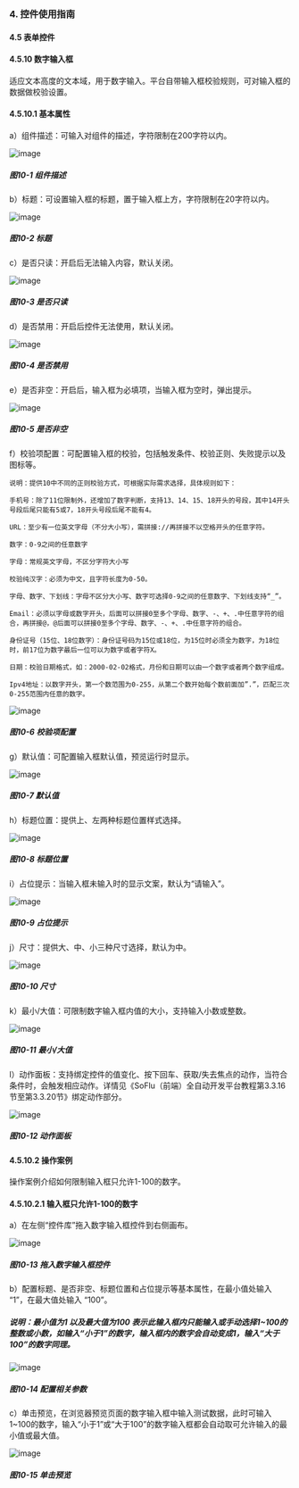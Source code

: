 ### 4. 控件使用指南

#### 4.5 表单控件

#### 4.5.10 数字输入框

适应文本高度的文本域，用于数字输入。平台自带输入框校验规则，可对输入框的数据做校验设置。

#### 4.5.10.1 基本属性

a）组件描述：可输入对组件的描述，字符限制在200字符以内。

![image](https://user-images.githubusercontent.com/79617492/222382411-885ee346-9a82-412d-ae56-840a8cb65c19.png)

##### 图10-1 组件描述

b）标题：可设置输入框的标题，置于输入框上方，字符限制在20字符以内。

![image](https://user-images.githubusercontent.com/79617492/222382472-a693dbb6-abea-49a8-956e-57cc40458524.png)

##### 图10-2 标题

c）是否只读：开启后无法输入内容，默认关闭。

![image](https://user-images.githubusercontent.com/79617492/222382494-1b0c9dc3-6bc7-47d5-aa0f-800b9ad96490.png)

##### 图10-3 是否只读

d）是否禁用：开启后控件无法使用，默认关闭。

![image](https://user-images.githubusercontent.com/79617492/222382527-7acdd1e2-4b65-4869-9dc9-9886001c70f7.png)

##### 图10-4 是否禁用

e）是否非空：开启后，输入框为必填项，当输入框为空时，弹出提示。

![image](https://user-images.githubusercontent.com/79617492/222382553-f56c20d4-bb51-4fa2-8023-a7154e13895d.png)

##### 图10-5 是否非空

f）校验项配置：可配置输入框的校验，包括触发条件、校验正则、失败提示以及图标等。

```
说明：提供10中不同的正则校验方式，可根据实际需求选择，具体规则如下：

手机号：除了11位限制外，还增加了数字判断，支持13、14、15、18开头的号段，其中14开头号段后尾只能有5或7，18开头号段后尾不能有4。

URL：至少有一位英文字母（不分大小写），需拼接://再拼接不以空格开头的任意字符。

数字：0-9之间的任意数字

字母：常规英文字母，不区分字符大小写

校验纯汉字：必须为中文，且字符长度为0-50。

字母、数字、下划线：字母不区分大小写、数字可选择0-9之间的任意数字、下划线支持“_”。

Email：必须以字母或数字开头，后面可以拼接0至多个字母、数字、-、+、.中任意字符的组合，再拼接@，@后面可以拼接0至多个字母、数字、-、+、.中任意字符的组合。

身份证号（15位、18位数字）：身份证号码为15位或18位，为15位时必须全为数字，为18位时，前17位为数字最后一位可以为数字或者字符X。

日期：校验日期格式，如：2000-02-02格式，月份和日期可以由一个数字或者两个数字组成。

Ipv4地址：以数字开头，第一个数范围为0-255，从第二个数开始每个数前面加”.”，匹配三次0-255范围内任意的数字。
```

![image](https://user-images.githubusercontent.com/79617492/222382631-099d3740-0bf5-4385-a225-29cb0205df13.png)

##### 图10-6 校验项配置

g）默认值：可配置输入框默认值，预览运行时显示。

![image](https://user-images.githubusercontent.com/79617492/222382656-58de8b0a-35cb-45e2-9a24-1c81e05388cf.png)

##### 图10-7 默认值

h）标题位置：提供上、左两种标题位置样式选择。

![image](https://user-images.githubusercontent.com/79617492/222382678-11ae5695-73f3-4a45-8bd3-c5751d7044c1.png)

##### 图10-8 标题位置

i）占位提示：当输入框未输入时的显示文案，默认为“请输入”。

![image](https://user-images.githubusercontent.com/79617492/222382703-2fea6823-1047-488a-be21-b9ae2ae62de8.png)

##### 图10-9 占位提示

j）尺寸：提供大、中、小三种尺寸选择，默认为中。

![image](https://user-images.githubusercontent.com/79617492/222382730-ffa4d8d9-e6fc-400c-90dd-f66489143f7a.png)

##### 图10-10 尺寸

k）最小/大值：可限制数字输入框内值的大小，支持输入小数或整数。

![image](https://user-images.githubusercontent.com/79617492/222383682-a6b68b9c-be52-44c9-8cf2-92623b5fce36.png)

##### 图10-11 最小/大值

l）动作面板：支持绑定控件的值变化、按下回车、获取/失去焦点的动作，当符合条件时，会触发相应动作。详情见《SoFlu（前端）全自动开发平台教程第3.3.16节至第3.3.20节》绑定动作部分。

![image](https://user-images.githubusercontent.com/79617492/222383714-3a341b17-1733-4928-b74f-3f2aa7c4127c.png)

##### 图10-12 动作面板

#### 4.5.10.2 操作案例

操作案例介绍如何限制输入框只允许1-100的数字。

#### 4.5.10.2.1 输入框只允许1-100的数字

a）在左侧“控件库”拖入数字输入框控件到右侧画布。

![image](https://user-images.githubusercontent.com/79617492/222383745-217fd676-bbb6-46c7-8939-1b0f3cc527d9.png)

##### 图10-13 拖入数字输入框控件

b）配置标题、是否非空、标题位置和占位提示等基本属性，在最小值处输入 “1”，在最大值处输入 “100”。

##### 说明：最小值为1 以及最大值为100 表示此输入框内只能输入或手动选择1~100的整数或小数，如输入“小于1”的数字，输入框内的数字会自动变成1，输入“大于100”的数字同理。

![image](https://user-images.githubusercontent.com/79617492/222383780-681b4c7a-dd0c-47f8-916d-ee89a13a219b.png)

##### 图10-14 配置相关参数

c）单击预览，在浏览器预览页面的数字输入框中输入测试数据，此时可输入1~100的数字，输入“小于1”或“大于100”的数字输入框都会自动取可允许输入的最小值或最大值。

![image](https://user-images.githubusercontent.com/79617492/222383855-72abd8b7-ba3e-4bb0-89ea-bfd69208d5ea.png)

##### 图10-15 单击预览
